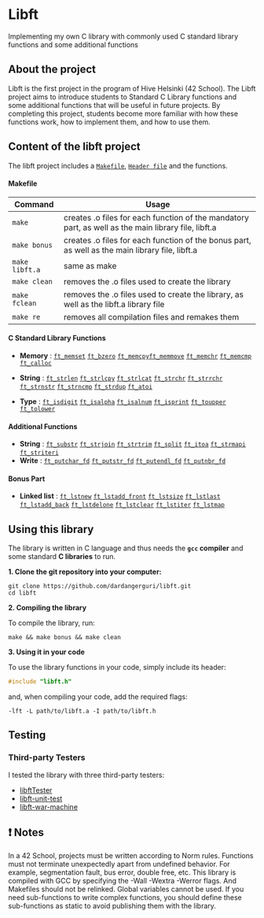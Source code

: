 # Libft
Implementing my own C library with commonly used C standard library functions and some additional functions
## About the project
Libft is the first project in the program of Hive Helsinki (42 School). The Libft project aims to introduce students to Standard C Library functions and some additional functions that will be useful in future projects. By completing this project, students become more familiar with how these functions work, how to implement them, and how to use them. 

## Content of the libft project
The libft project includes a [`Makefile`](Makefile), [`Header file`](libft.h) and the functions.
#### Makefile
| Command | Usage |
| --- | --- |
| `make` | creates .o files for each function of the mandatory part, as well as the main library file, libft.a |
| `make bonus` | creates .o files for each function of the bonus part, as well as the main library file, libft.a |
| `make libft.a` | same as make |
| `make clean` | removes the .o files used to create the library |
| `make fclean` | removes the .o files used to create the library, as well as the libft.a library file |
| `make re` | removes all compilation files and remakes them |

#### C Standard Library Functions

- **Memory** : [`ft_memset`](ft_memset.c) [`ft_bzero`](ft_bzero.c) [`ft_memcpy`](ft_memcpy.c)[`ft_memmove`](ft_memmove.c) [`ft_memchr`](ft_memchr.c) [`ft_memcmp`](ft_memcmp.c) [`ft_calloc`](ft_calloc.c)

- **String** : [`ft_strlen`](ft_strlen.c) [`ft_strlcpy`](ft_strlcpy.c) [`ft_strlcat`](ft_strlcat.c) [`ft_strchr`](ft_strchr) [`ft_strrchr`](ft_strrchr.c) [`ft_strnstr`](ft_strnstr.c) [`ft_strncmp`](ft_strncmp) [`ft_strdup`](ft_strdup.c) [`ft_atoi`](ft_atoi.c)

- **Type** : [`ft_isdigit`](ft_isdigit.c) [`ft_isalpha`](ft_isalpha.c) [`ft_isalnum`](ft_isalnum.c) [`ft_isprint`](ft_isprint.c) [`ft_toupper`](ft_toupper.c) [`ft_tolower`](ft_tolower.c)

#### Additional Functions

- **String** : [`ft_substr`](ft_substr.c) [`ft_strjoin`](ft_strjoin.c) [`ft_strtrim`](ft_strtrim.c) [`ft_split`](ft_split.c) [`ft_itoa`](ft_itoa.c) [`ft_strmapi`](ft_strmapi.c) [`ft_striteri`](ft_striteri.c)
- **Write** : [`ft_putchar_fd`](ft_putchar_fd.c) [`ft_putstr_fd`](ft_putstr_fd.c) [`ft_putendl_fd`](ft_putendl_fd.c) [`ft_putnbr_fd`](ft_putnbr_fd.c)

#### Bonus Part

- **Linked list** : [`ft_lstnew`](ft_lstnew.c) [`ft_lstadd_front`](ft_lstadd_front.c) [`ft_lstsize`](ft_lstsize.c) [`ft_lstlast`](ft_lstlast.c) [`ft_lstadd_back`](ft_lstadd_back.c) [`ft_lstdelone`](ft_lstdelone.c) [`ft_lstclear`](ft_lstclear.c) [`ft_lstiter`](ft_lstiter.c) [`ft_lstmap`](ft_lstmap.c)

## Using this library
The library is written in C language and thus needs the **`gcc` compiler** and some standard **C libraries** to run.

**1. Clone  the git repository into your computer:**
```shell
git clone https://github.com/dardangerguri/libft.git
cd libft
```
**2. Compiling the library**

To compile the library, run:
```shell
make && make bonus && make clean
```
**3. Using it in your code**

To use the library functions in your code, simply include its header:
```C
#include "libft.h"
```
and, when compiling your code, add the required flags:
```shell
-lft -L path/to/libft.a -I path/to/libft.h
```
## Testing
### Third-party Testers
I tested the library with three third-party testers: 
* [libftTester]([https://github.com/Tripouille/libftTesterlibf](https://github.com/Tripouille/libftTester))
* [libft-unit-test](https://github.com/alelievr/libft-unit-test)
* [libft-war-machine](https://github.com/0x050f/libft-war-machine)
## :exclamation: Notes
In a 42 School, projects must be written according to Norm rules.
Functions must not terminate unexpectedly apart from undefined behavior. For example, segmentation fault, bus error, double free, etc.
This library is compiled with GCC by specifying the -Wall -Wextra -Werror flags. And Makefiles should not be relinked.
Global variables cannot be used.
If you need sub-functions to write complex functions, you should define these sub-functions as static to avoid publishing them with the library.
